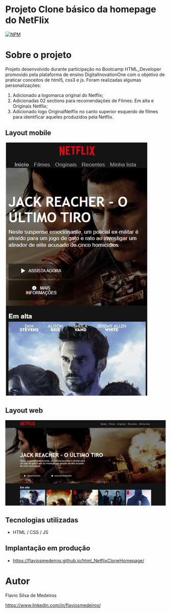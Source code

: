 # Projeto Clone básico da homepage do NetFlix

[![NPM](https://img.shields.io/npm/l/react)](https://github.com/flaviosmedeiros/html_NetflixCloneHomepage/blob/main/LICENSE) 

# Sobre o projeto

Projeto desenvolvido durante participação no Bootcamp HTML_Developer promovido pela plataforma de ensino DigitalInovationOne com o objetivo de praticar conceitos de html5, css3 e js. Foram realizadas algumas personalizações:

1. Adicionado a logomarca original do Netflix;
2. Adicionadas 02 sections para recomendações de Filmes: Em alta e Originais Netflix;
3. Adicionado logo OriginalNetflix no canto superior esquerdo de filmes para identificar aqueles produzidos pela Netflix.


## Layout mobile
![Mobile 1](https://github.com/flaviosmedeiros/Images_to_Readme/blob/main/NetflixCloneHomepage/mobile.png)


## Layout web
![Web 1](https://github.com/flaviosmedeiros/Images_to_Readme/blob/main/NetflixCloneHomepage/web.png)


## Tecnologias utilizadas
- HTML / CSS / JS


## Implantação em produção
- https://flaviosmedeiros.github.io/html_NetflixCloneHomepage/


# Autor

Flavio Silva de Medeiros

https://www.linkedin.com/in/flaviosmedeiros/
